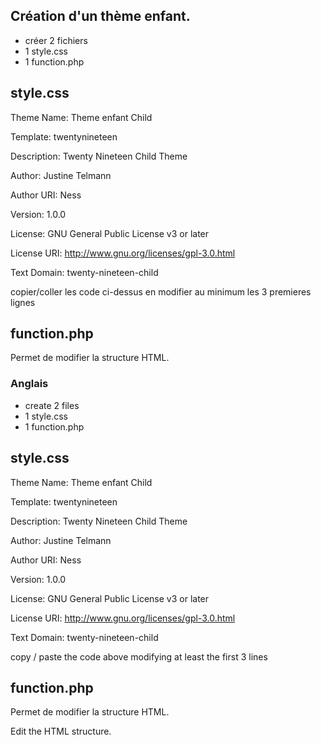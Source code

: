 ## Création d'un thème enfant.

- créer 2 fichiers
- 1 style.css
- 1 function.php

## style.css


Theme Name:   Theme enfant Child

Template:     twentynineteen

Description:  Twenty Nineteen Child Theme

Author:       Justine Telmann

Author URI:   Ness

Version:      1.0.0

License:      GNU General Public License v3 or later

License URI:  http://www.gnu.org/licenses/gpl-3.0.html

Text Domain:  twenty-nineteen-child


copier/coller les code ci-dessus en modifier au minimum les 3 premieres lignes

## function.php

<?php
add_action( 'wp_enqueue_scripts', 'my_theme_enqueue_styles' );
function my_theme_enqueue_styles() {
$parent_style = 'parent-style'; // This is 'twentynineteen-style' for the Twenty nineteen theme.
wp_enqueue_style( $parent_style, get_template_directory_uri() . '/style.css' );
wp_enqueue_style( 'child-style', get_stylesheet_directory_uri() . '/style.css', array( $parent_style ));
}
?>

Permet de modifier la structure HTML.


### Anglais

- create 2 files
- 1 style.css
- 1 function.php

## style.css

Theme Name:   Theme enfant Child

Template:     twentynineteen

Description:  Twenty Nineteen Child Theme

Author:       Justine Telmann

Author URI:   Ness

Version:      1.0.0

License:      GNU General Public License v3 or later

License URI:  http://www.gnu.org/licenses/gpl-3.0.html

Text Domain:  twenty-nineteen-child

copy / paste the code above modifying at least the first 3 lines

## function.php

<?php
add_action( 'wp_enqueue_scripts', 'my_theme_enqueue_styles' );
function my_theme_enqueue_styles() {
$parent_style = 'parent-style'; // This is 'twentynineteen-style' for the Twenty nineteen theme.
wp_enqueue_style( $parent_style, get_template_directory_uri() . '/style.css' );
wp_enqueue_style( 'child-style', get_stylesheet_directory_uri() . '/style.css', array( $parent_style ));
}
?>

Permet de modifier la structure HTML.

Edit the HTML structure.
